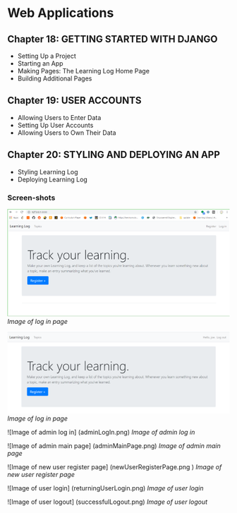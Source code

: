 # Web Applications

## Chapter 18: GETTING STARTED WITH DJANGO
* Setting Up a Project
* Starting an App
* Making Pages: The Learning Log Home Page
* Building Additional Pages

## Chapter 19: USER ACCOUNTS
* Allowing Users to Enter Data
* Setting Up User Accounts
* Allowing Users to Own Their Data

## Chapter 20: STYLING AND DEPLOYING AN APP
* Styling Learning Log
* Deploying Learning Log

### Screen-shots

![Image of log in page](logInPage.png)
*Image of log in page*

![Image of user welcome page](welcomeUser.png)
*Image of log in page*	
		
![Image of admin log in] (adminLogIn.png)
*Image of admin log in*

![Image of admin main page] (adminMainPage.png)
*Image of admin main page*

![Image of new user register page] (newUserRegisterPage.png	)
*Image of new user register page*

![Image of user login] (returningUserLogin.png)
*Image of user login*

![Image of user logout] (successfulLogout.png)
*Image of user logout*
